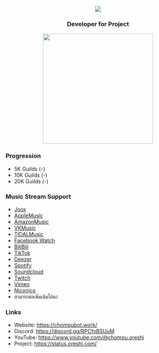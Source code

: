 <div align="center">
<img src="https://typograssy.deno.dev/api?text=ChompuBot&l0=none&l1=00cce6&l2=80f1ff&l3=009eb3&l4=caf9ff&bg=none&frame=none&speed=100&comment=">
</div>

### <p align="center">Developer for Project<p>

<div align="center">

<a href="https://discord.com/users/919878532228841532"><img align="center"  width="300px" src="https://lanyard.cnrad.dev/api/919878532228841532"></a>

</div>

### Progression
- 5K Guilds (-)
- 10K Guilds (-)
- 20K Guilds (-)

### Music Stream Support
- [Joox](https://joox.com/)
- [AppleMusic](https://music.apple.com/)
- [AmazonMusic](https://music.amazon.com/)
- [VKMusic](https://vk.com/music)
- [TIDALMusic](https://tidal.com/)
- [Facebook Watch](https://www.facebook.com/watch/)
- [BiliBili](https://www.bilibili.com/)
- [TikTok](https://www.tiktok.com/)
- [Deezer](https://www.google.com/)
- [Spotify](https://open.spotify.com/)
- [Soundcloud](https://soundcloud.com/)
- [Twitch](https://www.twitch.tv/)
- [Vimeo](https://vimeo.com/)
- [Niconico](https://www.nicovideo.jp/)
- สามารถขอเพิ่มเติมได้นะ

### Links
- Website: https://chompubot.work/
- Discord: https://discord.gg/RPCfvBSUuM
- YouTube: https://www.youtube.com/@chompu.oreshi
- Project: https://status.oreshi.com/